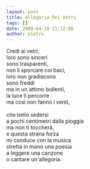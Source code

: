 ```yaml
---
layout: post
title: Allegoria Dei Vetri
tags: []
date: 2009-04-19 21:12:00
author: pietro
---
```

Credi ai vetri,<br/>loro sono sinceri<br/>sono trasparenti,<br/>non li sporcare coi baci,<br/>loro non gradiscono<br/>sono freddi<br/>ma in un attimo bollenti,<br/>la luce li percorre<br/>ma così non fanno i venti,<br/><br/>che bello sedersi<br/>a pochi centimetri dalla pioggia<br/>ma non ti toccherà,<br/>e questa strana forza<br/>mi conduce con la musica<br/>stretta in mano una poesia<br/>a leggere una canzone<br/>o cantare un'allegoria.
